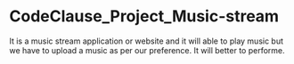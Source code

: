 # CodeClause_Project_Music-stream
It is a music stream application or website and it will able to play music but we have to upload a music as per our preference.
It will better to performe.
